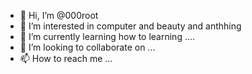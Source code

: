 - 👋 Hi, I’m @000root
- 👀 I’m interested in computer and beauty and anthhing
- 🌱 I’m currently learning how to learning ....
- 💞️ I’m looking to collaborate on ...
- 📫 How to reach me ...

<!---
000root/000root is a ✨ special ✨ repository because its `README.md` (this file) appears on your GitHub profile.
You can click the Preview link to take a look at your changes.
--->
